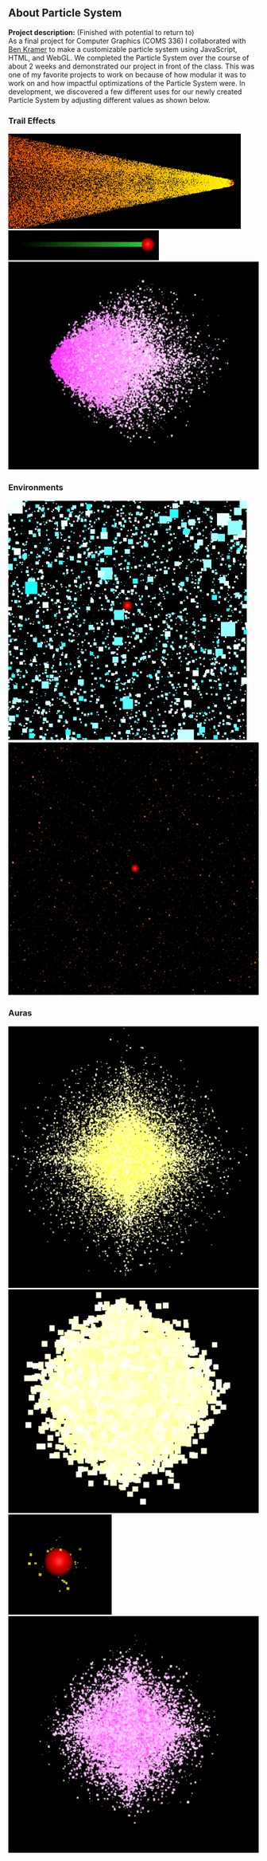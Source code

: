 ## About Particle System

**Project description:** (Finished with potential to return to) <br>
As a final project for Computer Graphics (COMS 336) I collaborated with [Ben Kramer](https://github.com/bckramer) to make a customizable particle system using JavaScript, HTML, and WebGL. We completed the Particle System over the course of about 2 weeks and demonstrated our project in front of the class. This was one of my favorite projects to work on because of how modular it was to work on and how impactful optimizations of the Particle System were. In development, we discovered a few different uses for our newly created Particle System by adjusting different values as shown below.

### Trail Effects

<img src="/images/meteor_trail_effect.png?raw=true"/>

<img src="/images/green_trail_effect.png?raw=true"/>

<img src="/images/torch_trail_effect.png?raw=true"/>

### Environments

<img src="/images/snow_environment_effect.png?raw=true"/>

<img src="/images/ember_environment_effect.png?raw=true"/>

### Auras

<img src="/images/light_aura_effect.png?raw=true"/>

<img src="/images/light_aura_effect_2.png?raw=true"/>

<img src="/images/subtle_aura_effect.png?raw=true"/>

<img src="/images/purple_aura_effect.png?raw=true"/>
